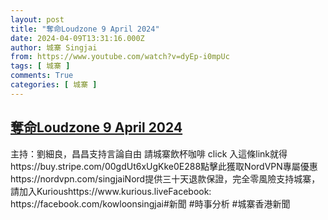 ```yaml
---
layout: post
title: "奪命Loudzone 9 April 2024"
date: 2024-04-09T13:31:16.000Z
author: 城寨 Singjai
from: https://www.youtube.com/watch?v=dyEp-i0mpUc
tags: [ 城寨 ]
comments: True
categories: [ 城寨 ]
---
```

<!--1712669476000-->
[奪命Loudzone 9 April 2024](https://www.youtube.com/watch?v=dyEp-i0mpUc)
------

<div>
主持：劉細良，昌昌支持言論自由 請城寨飲杯咖啡 click 入這條link就得https://buy.stripe.com/00gdUt6xUgKke0E288點擊此獲取NordVPN專屬優惠  https://nordvpn.com/singjaiNord提供三十天退款保證，完全零風險支持城寨，請加入Kurioushttps://www.kurious.liveFacebook: https://facebook.com/kowloonsingjai#新聞 #時事分析 #城寨香港新聞
</div>
